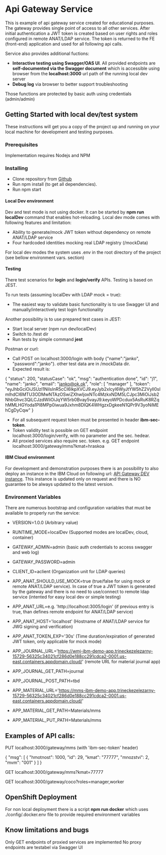 # Api Gateway Service

This is example of api gateway service created for educational purposes. The gateway provides single point of access to all other services. After initial authentication a JWT token is created based on user rights and roles configured in remote ANAT/LDAP service. The token is returned to the FE (front-end) application and used for all following api calls.

Service also provides additional fuctions:
* **Interactive testing using Swagger/OAS UI**. All provided endpoints are **self-documented via the Swagger document** which is accessible using browser from the **localhost:3000** url path of the running local dev server 
* **Debug log** via browser to better support troubleshooting

Those functions are protected by basic auth using credentials (admin/admin)

## Getting Started with local dev/test system

These instructions will get you a copy of the project up and running on your local machine for development and testing purposes.

### Prerequisites

Implementation requires Nodejs and NPM

### Installing

* Clone repository from [Github](https://github.com/JiriHusak-lab/POC-T-REF-APIGW)
* Run npm install (to get all dependencies).
* Run npm start

#### Local Dev environment

Dev and test mode is not using docker. It can be started by  **npm run localDev** command that enables hot-reloading.
Local dev mode comes with following features and limitation: 
* Ability to generate/mock JWT token without dependency on remote ANAT/LDAP service
* Four hardcoded identities mocking real LDAP registry (/mockData)

For local dev modes the system uses .env in the root directory of the project (see bellow environment vars. section)

#### Testing

There test scenarios for **login** and **login/verify** APIs. Testing is based on JEST. 

To run tests (assuming localDev with LDAP mock = true):
* The easiest way to validate basic functionality is to use Swagger UI and manually/interactively test login functionality

Another possibility is to use prepared test cases in JEST:
* Start local server (npm run dev/localDev)
* Switch to /test dir
* Run tests by simple command **jest**

Postman or curl:
* Call POST on localhost:3000/login with body {"name":"janko", "password":"janko"}. other test data are in /mockData dir.
* Expected result is: 

{
    "status": 200,
    "statusCase": "ok",
    "msg": "authentication done",
    "id": "j1",
    "name": "janko",
    "email": "janko@ok.ok",
    "role": [
        "manager"
    ],
    "token": "eyJhbGciOiJSUzI1NiIsInR5cCI6IkpXVCJ9.eyJyb2xlcyI6WyJtYW5hZ2VyIl0sImlhdCI6MTU3ODMwNTAzOSwiZXhwIjoxNTc4MzkxNDM5LCJpc3MiOiJsb2NhbGhvc3QiLCJzdWIiOiJqYW5rb0Bvay5vayJ9.keyoWPDcdux5AsRuK8RZqhMMLHGYoda1Pl8MPp0iwua9Jxhm8DlQK4WHgzxDgkeeN1QPr9V3yoNiMEhCgDyCqw"
}

* For all subsequent request token must be presented in header **ibm-sec-token**. 
* Token validity test is possible on GET endpoint localhost:3000/login/verify, with no parameter and the sec. hedear.
* All proxied services also require sec. token. e.g. GET endpoint localhost:3000/gateway/mms?kmat=hraskoa

#### IBM Cloud environment
For development and demonstration purposes there is an possibility to also deploy an instance in the IBM Cloud on following url: [API Gateway DEV instance](https://xc4ezcdtcc4z247-gateway-api-poc.eu-de.mybluemix.net/). This instance is updated only on request and there is NO guarantee to be always updated to the latest version.

### Environment Variables
There are numerous bootstrap and configuration variables that must be available to properly run the service:
* VERSION=1.0.0 (Arbitrary value)
* RUNTIME_MODE=localDev (Supported modes are localDev, cloud, container)
* GATEWAY_ADMIN=admin (basic auth credentials to access swagger and web log)
* GATEWAY_PASSWORD=admin
* CLIENT_ID=aclient (Organization unit for LDAP queries)

* APP_ANAT_SHOULD_USE_MOCK=true (true/false for using mock or remote ANAT/LDAP service). In case of true a JWT token is generated by the gateway and there is no need to use/connect to remote ldap service (intented for easy local dev or simple testing)
* APP_ANAT_URL=e.g. 'http://localhost:3005/login' (if previous entry is true, than defines remote endpoint for ANAT/LDAP service)
* APP_ANAT_HOST='localhost' (Hostname of ANAT/LDAP service for JWG signing and verification)
* APP_ANAT_TOKEN_EXP='30s' (Time duration/expiration of generated JWT token, only applicable for mock mode)

* APP_JOURNAL_URL='https://wmj-ibm-demo-app.trineckezelezarny-15729-56325c34021cf286d0e188cc291cdca2-0001.us-east.containers.appdomain.cloud/' (remote URL for material journal app)
* APP_JOURNAL_GET_PATH=journal
* APP_JOURNAL_POST_PATH=tbd

* APP_MATERIAL_URL='https://mms-ibm-demo-app.trineckezelezarny-15729-56325c34021cf286d0e188cc291cdca2-0001.us-east.containers.appdomain.cloud/'
* APP_MATERIAL_GET_PATH=Materials/mms
* APP_MATERIAL_PUT_PATH=Materials/mms

## Examples of API calls:
PUT localhost:3000/gateway/mms (with 'ibm-sec-token' header)

{
    "msg": [
        {
            "hmotnost": 1000,
            "id": 29,
            "kmat": "77777",
            "mnozstvi": 2,
            "mvm": "001"
        }
    ]
}

GET localhost:3000/gateway/mms?kmat=77777

GET localhost:3000/gateway/coco?roles=manager,worker

## OpenShift Deployment
For non local deployment there is a script **npm run docker** which uses ./config/.docker.env file to provide required environment variables

## Know limitations and bugs
Only GET endpoints of proxied services are implemented
No proxy endpoints are testabel via Swagger UI